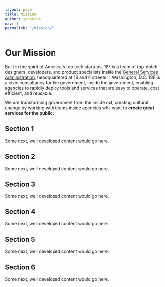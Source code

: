```yaml
---
layout: page
title: Mission
author: jeremiak
nav: 1
permalink: "/mission/"
---
```


# Our Mission

Built in the spirit of America's top tech startups, 18F is a team of top-notch designers, developers, and product specialists inside the [General Services Administration,](http://gsa.gov/) headquartered at 18 and F streets in Washington, D.C. 18F is a civic consultancy for the government, inside the government, enabling agencies to rapidly deploy tools and services that are easy to operate, cost efficient, and reusable.  

We are transforming government from the inside out, creating cultural change by working with teams inside agencies who want to **create great services for the public.**

## Section 1

Some next, well developed content would go here.

## Section 2

Some next, well developed content would go here.

## Section 3

Some next, well developed content would go here.

## Section 4

Some next, well developed content would go here.

## Section 5

Some next, well developed content would go here.

## Section 6

Some next, well developed content would go here.